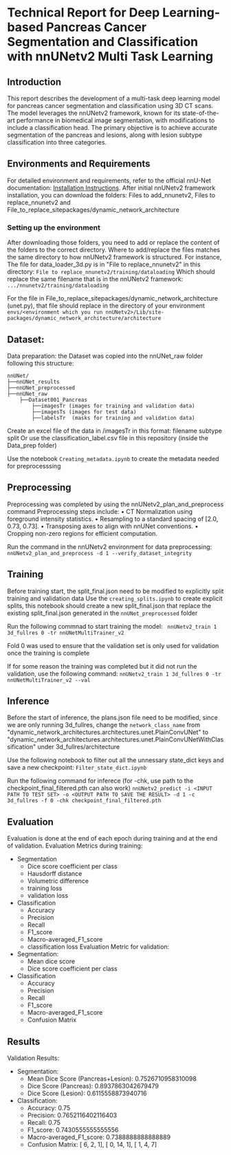 # Technical Report for Deep Learning-based Pancreas Cancer Segmentation and Classification with nnUNetv2 Multi Task Learning
## Introduction

This report describes the development of a multi-task deep learning model for pancreas cancer segmentation and classification using 3D CT scans. The model leverages the nnUNetv2 framework, known for its state-of-the-art performance in biomedical image segmentation, with modifications to include a classification head. The primary objective is to achieve accurate segmentation of the pancreas and lesions, along with lesion subtype classification into three categories.

## Environments and Requirements

For detailed environment and requirements, refer to the official nnU-Net documentation: [Installation Instructions](https://github.com/MIC-DKFZ/nnUNet/blob/master/documentation/installation_instructions.md).
After initial nnUNetv2 framework installation, you can download the folders: Files to add_nnunetv2, Files to replace_nnunetv2 and File_to_replace_sitepackages/dynamic_network_architecture

### Setting up the environment
After downloading those folders, you need to add or replace the content of the folders to the correct directory. Where to add/replace the files matches the same directory to how nnUNetv2 framework is structured.
For instance,
The file for data_loader_3d.py is in "File to replace_nnunetv2" in this directory: ``` File to replace_nnunetv2/training/dataloading ```
Which should replace the same filename that is in the nnUNetv2 framework: ``` .../nnunetv2/training/dataloading ```

For the file in File_to_replace_sitepackages/dynamic_network_architecture (unet.py), that file should replace in the directory of your environment
``` envs/<environment which you run nnUNetv2>/Lib/site-packages/dynamic_network_architecture/architecture ```

## Dataset:
Data preparation: the Dataset was copied into the nnUNet_raw folder following this structure:
```
nnUNet/ 
├──nnUNet_results 
├──nnUNet_preprocessed 
├──nnUNet_raw 
    ├──Dataset001_Pancreas 
        ├──imagesTr (images for training and validation data) 
        ├──imagesTs (images for test data) 
        ├──labelsTr  (masks for training and validation data)
```

Create an excel file of the data in /imagesTr in this format:  filename    subtype    split
Or use the classification_label.csv file in this repository (inside the Data_prep folder)

Use the notebook ```Creating_metadata.ipynb``` to create the metadata needed for preprocesssing

## Preprocessing
Preprocessing was completed by using the nnUNetv2_plan_and_preprocess command
Preprocessing steps include:
•	CT Normalization using foreground intensity statistics.
•	Resampling to a standard spacing of [2.0, 0.73, 0.73].
•	Transposing axes to align with nnUNet conventions.
•	Cropping non-zero regions for efficient computation.

Run the command in the nnUNetv2 environment for data preprocessing:
``` nnUNetv2_plan_and_preprocess -d 1 --verify_dataset_integrity ```

## Training
Before training start, the split_final.json need to be modified to explicitly split training and validation data
Use the ``` creating_splits.ipynb ``` to create explicit splits, this notebook should create a new split_final.json that replace the existing split_final.json generated in the ``` nnUNet_preprocessed ``` folder

Run the following commnad to start training the model:
``` nnUNetv2_train 1 3d_fullres 0 -tr nnUNetMultiTrainer_v2 ```

Fold 0 was used to ensure that the validation set is only used for validation once the training is complete

If for some reason the training was completed but it did not run the validation, use the following command:
``` nnUNetv2_train 1 3d_fullres 0 -tr nnUNetMultiTrainer_v2 --val ```

## Inference
Before the start of inference, the plans.json file need to be modified, since we are only running 3d_fullres, change the ``` network_class_name ``` from "dynamic_network_architectures.architectures.unet.PlainConvUNet" to "dynamic_network_architectures.architectures.unet.PlainConvUNetWithClassification" under 3d_fullres/architecture

Use the following notebook to filter out all the unnessary state_dict keys and save a new checkpoint: ``` Filter_state_dict.ipynb ```

Run the following command for inferece (for -chk, use path to the checkpoint_final_filtered.pth can also work)
``` nnUNetv2_predict -i <INPUT PATH TO TEST SET> -o <OUTPUT PATH TO SAVE THE RESULT> -d 1 -c 3d_fullres -f 0 -chk checkpoint_final_filtered.pth ```

## Evaluation
Evaluation is done at the end of each epoch during training and at the end of validation.
Evaluation Metrics during training:
  - Segmentation
    - Dice score coefficient per class
    - Hausdorff distance
    - Volumetric difference
    - training loss
    - validation loss
  - Classification
    - Accuracy
    - Precision
    - Recall
    - F1_score
    - Macro-averaged_F1_score
    - classification loss
Evaluation Metric for validation:
  - Segmentation:
    - Mean dice score
    - Dice score coefficient per class
  - Classification
    - Accuracy
    - Precision
    - Recall
    - F1_score
    - Macro-averaged_F1_score
    - Confusion Matrix
   
## Results
Validation Results:
  - Segmentation:
    -	Mean Dice Score (Pancreas+Lesion): 0.7526710958310098
    -	Dice Score (Pancreas): 0.8937863042679479
    -	Dice Score (Lesion): 0.6115558873940716
  - Classification:
    -	Accuracy: 0.75
    -	Precision: 0.7652116402116403
    - Recall: 0.75
    -	F1_score: 0.7430555555555556
    -	Macro-averaged_F1_score: 0.7388888888888889
    -	Confusion Matrix: [ 6,  2,  1],
                        [ 0, 14,  1],
                        [ 1,  4,  7]

  

